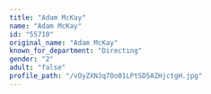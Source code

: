 ```yaml
---
title: "Adam McKay"
name: "Adam McKay"
id: "55710"
original_name: "Adam McKay"
known_for_department: "Directing"
gender: "2"
adult: "false"
profile_path: "/vOyZXNJq7Oo01LPtSD5AZHjctgH.jpg"
---
```

